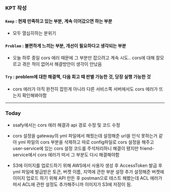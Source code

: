 
### KPT 작성

#### `Keep` : 현재 만족하고 있는 부분, 계속 이어갔으면 하는 부분

- 모두 열심히하는 분위기

#### `Problem` : 불편하게 느끼는 부분, 개선이 필요하다고 생각되는 부분

- 오늘 하루 종일 cors 에러 때문에 그 부분만 잡으려고 계속 시도.. cors에 대해 잘모르고 겪은 적이 없어서 해결방안이 생각이 안났음



#### `Try` : problem에 대한 해결책, 다음 회고 때 판별 가능한 것, 당장 실행 가능한 것

- cors 에러가 아직 완전히 잡힌게 아니라 다른 서비스쪽 서버에서도 cors 에러가 뜨는지 확인해봐야함

---

### Today


- ssafy에서는 cors 에러 해결과 api 경로 수정 및 코드 수정
- cors 설정을 gateway의 yml 파일에서 해줬는데 설정해준 url을 인식 못하는거 같아 yml 파일의 cors 부분을 삭제하고 따로 config파일로
cors 설정을 해주고 user-service에 있는 cors 설정 코드를 주석처리하니 해결이 됐지만 friend-service에서 cors 에러가 떠서 그 부분도 다시 해결해야함

- S3에 이미지를 업로드하기 위해 AWS에서 사용자 생성 후 AccessToken 발급 후 yml 파일에 발급받은 토큰, 버켓 이름, 지역에 관한 부분 설정 추가
  설정해준 버켓에 이미지 업로드 하기 위해 API 만든 후 postman으로 테스트 해봤는데 ACL 에러가 떠서 ACL에 관한 설정도 추가해주니까 이미지가 S3에 저장이 됨. 








